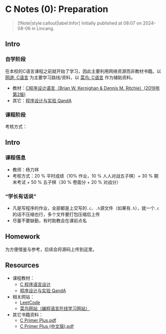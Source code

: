# C Notes (0): Preparation

> [!Note|style:callout|label:Infor]
Initially published at 08:07 on 2024-08-06 in Lincang.


## Intro

### 自学阶段

在本校的C语言课程之前就开始了学习，因此主要利用网络资源而非教材书籍。以 [网道: C语言](https://wangdoc.com/clang/) 为主要学习路线/资料，以 [菜鸟: C语言](https://www.runoob.com/cprogramming/c-tutorial.html) 作为辅助资料。


- 教材：[C程序设计语言（Brian W. Kernighan & Dennis M. Ritchie）(2019年第2版)](https://www.writebug.com/static/uploads/2024/8/23/10a1d56c28ff4ee46cbb2a4186c56393.pdf)
- 其它：[程序设计与实验 QandA](https://pan.renjikai.com/Academic/C-Tutorial/%E7%A8%8B%E5%BA%8F%E8%AE%BE%E8%AE%A1%E5%9F%BA%E7%A1%80%E4%B8%8E%E5%AE%9E%E9%AA%8C%20Directive%E4%B8%8EQ&A.md)

### 课程阶段

考核方式：
## Intro


### 课程信息

- 教师：杨力祥
- 考核方式：20 % 平时成绩（10% 作业，10 % 人人对战五子棋）+ 30 % 期末考试 + 50 % 五子棋（30 % 卷面分 + 20 % 对战分）

### “学长有话说”

- 凡是写程序的作业，全部都是上交写的`.c`、`.h`源文件（如果有`.h`），就一个`.c`的话不压缩也行，多个文件要打包压缩后上传
- 尽量不要缺勤，有时助教会在课前点名

## Homework

为方便借鉴与参考，后续会将源码上传到这里。


## Resources


- 课程教材：
  - [C 程序语言设计](https://www.writebug.com/static/uploads/2024/8/30/3119b9e68008855ca5337dc7f5595505.pdf)
  - [程序设计与实验 QandA](https://pan.renjikai.com/Academic/C-Tutorial/%E7%A8%8B%E5%BA%8F%E8%AE%BE%E8%AE%A1%E5%9F%BA%E7%A1%80%E4%B8%8E%E5%AE%9E%E9%AA%8C%20Directive%E4%B8%8EQ&A.md)
- 相关网站：
  - [LeetCode](https://leetcode.cn/)	
  - [菜鸟网站（编程语言在线学习网站）](https://www.runoob.com/)
- 其它书籍资料：
  - [C Primer Plus.pdf](https://www.writebug.com/static/uploads/2024/7/15/88b144651f365b83c740c6b1d8938c84.pdf)
  - [C Primer Plus (中文版).pdf](https://s.b1n.net/p4Mhc)

